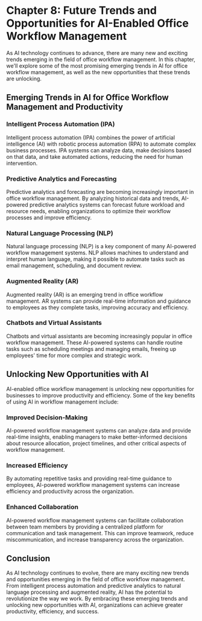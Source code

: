 Chapter 8: Future Trends and Opportunities for AI-Enabled Office Workflow Management
====================================================================================

As AI technology continues to advance, there are many new and exciting trends emerging in the field of office workflow management. In this chapter, we'll explore some of the most promising emerging trends in AI for office workflow management, as well as the new opportunities that these trends are unlocking.

Emerging Trends in AI for Office Workflow Management and Productivity
---------------------------------------------------------------------

### Intelligent Process Automation (IPA)

Intelligent process automation (IPA) combines the power of artificial intelligence (AI) with robotic process automation (RPA) to automate complex business processes. IPA systems can analyze data, make decisions based on that data, and take automated actions, reducing the need for human intervention.

### Predictive Analytics and Forecasting

Predictive analytics and forecasting are becoming increasingly important in office workflow management. By analyzing historical data and trends, AI-powered predictive analytics systems can forecast future workload and resource needs, enabling organizations to optimize their workflow processes and improve efficiency.

### Natural Language Processing (NLP)

Natural language processing (NLP) is a key component of many AI-powered workflow management systems. NLP allows machines to understand and interpret human language, making it possible to automate tasks such as email management, scheduling, and document review.

### Augmented Reality (AR)

Augmented reality (AR) is an emerging trend in office workflow management. AR systems can provide real-time information and guidance to employees as they complete tasks, improving accuracy and efficiency.

### Chatbots and Virtual Assistants

Chatbots and virtual assistants are becoming increasingly popular in office workflow management. These AI-powered systems can handle routine tasks such as scheduling meetings and managing emails, freeing up employees' time for more complex and strategic work.

Unlocking New Opportunities with AI
-----------------------------------

AI-enabled office workflow management is unlocking new opportunities for businesses to improve productivity and efficiency. Some of the key benefits of using AI in workflow management include:

### Improved Decision-Making

AI-powered workflow management systems can analyze data and provide real-time insights, enabling managers to make better-informed decisions about resource allocation, project timelines, and other critical aspects of workflow management.

### Increased Efficiency

By automating repetitive tasks and providing real-time guidance to employees, AI-powered workflow management systems can increase efficiency and productivity across the organization.

### Enhanced Collaboration

AI-powered workflow management systems can facilitate collaboration between team members by providing a centralized platform for communication and task management. This can improve teamwork, reduce miscommunication, and increase transparency across the organization.

Conclusion
----------

As AI technology continues to evolve, there are many exciting new trends and opportunities emerging in the field of office workflow management. From intelligent process automation and predictive analytics to natural language processing and augmented reality, AI has the potential to revolutionize the way we work. By embracing these emerging trends and unlocking new opportunities with AI, organizations can achieve greater productivity, efficiency, and success.
